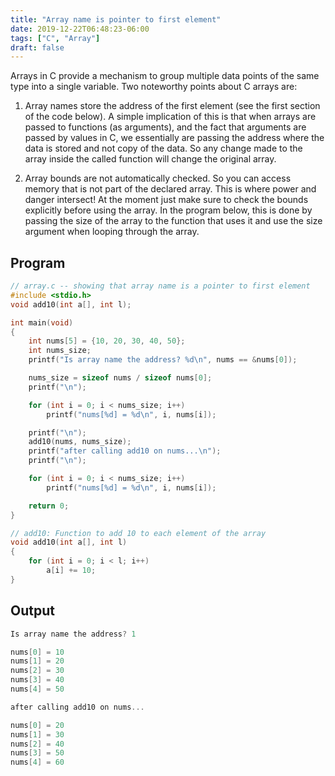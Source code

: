 ```yaml
---
title: "Array name is pointer to first element"
date: 2019-12-22T06:48:23-06:00
tags: ["C", "Array"]
draft: false
---
```


Arrays in C provide a mechanism to group multiple data points of the same type
into a single variable. Two noteworthy points about C arrays are:

1. Array names store the address of the first element (see the first section of
   the code below). A simple implication of this is that when arrays are passed
to functions (as arguments), and the fact that arguments are passed by values in
C,  we essentially are passing the address where the data is stored and
not copy of the data. So any change made to the array inside the called function will
change the original array.

2. Array bounds are not automatically checked. So you can access memory that is
   not part of the declared array. This is where power and danger intersect! At
the moment just make sure to check the bounds explicitly before using the array.
In the program below, this is done by passing the size of the array to the
function that uses it and use the size argument when looping through the array.

## Program

```c
// array.c -- showing that array name is a pointer to first element
#include <stdio.h>
void add10(int a[], int l);

int main(void)
{
    int nums[5] = {10, 20, 30, 40, 50};
    int nums_size;
    printf("Is array name the address? %d\n", nums == &nums[0]);

    nums_size = sizeof nums / sizeof nums[0];
    printf("\n");

    for (int i = 0; i < nums_size; i++)
        printf("nums[%d] = %d\n", i, nums[i]);

    printf("\n");
    add10(nums, nums_size);
    printf("after calling add10 on nums...\n");
    printf("\n");

    for (int i = 0; i < nums_size; i++)
        printf("nums[%d] = %d\n", i, nums[i]);

    return 0;
}

// add10: Function to add 10 to each element of the array
void add10(int a[], int l)
{
    for (int i = 0; i < l; i++)
        a[i] += 10;
}
```

## Output

```c
Is array name the address? 1

nums[0] = 10
nums[1] = 20
nums[2] = 30
nums[3] = 40
nums[4] = 50

after calling add10 on nums...

nums[0] = 20
nums[1] = 30
nums[2] = 40
nums[3] = 50
nums[4] = 60
```
